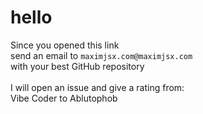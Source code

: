 # hello  
Since you opened this link  
send an email to `maximjsx.com@maximjsx.com`  
with your best GitHub repository  
<br>
I will open an issue and give a rating from:  
Vibe Coder to Ablutophob  

